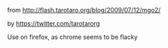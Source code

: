 from http://flash.tarotaro.org/blog/2009/07/12/mgo2/

by https://twitter.com/tarotarorg

Use on firefox, as chrome seems to be flacky
